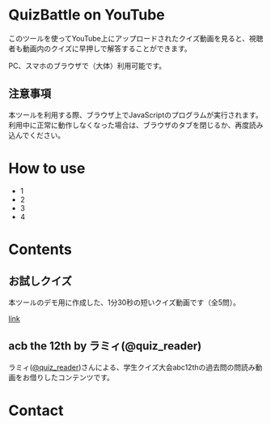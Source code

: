 # QuizBattle on YouTube

このツールを使ってYouTube上にアップロードされたクイズ動画を見ると、視聴者も動画内のクイズに早押しで解答することができます。

PC、スマホのブラウザで（大体）利用可能です。

## 注意事項

本ツールを利用する際、ブラウザ上でJavaScriptのプログラムが実行されます。利用中に正常に動作しなくなった場合は、ブラウザのタブを閉じるか、再度読み込んでください。

# How to use

<div class="list">
	<ul>
		<li>1</li>
		<li>2</li>
		<li>3</li>
		<li>4</li>
	</ul>
</div>

# Contents

## お試しクイズ

本ツールのデモ用に作成した、1分30秒の短いクイズ動画です（全5問）。

[link](https://srtjs.azurewebsites.net/?v=BHWd-HDorfY&surl=https://raw.githubusercontent.com/t-yokota/quizBattle/master/src/quizBattle.srt.js)

## acb the 12th by ラミィ(@quiz_reader)

ラミィ([@quiz_reader](https://twitter.com/quiz_reader?s=20))さんによる、学生クイズ大会abc12thの過去問の問読み動画をお借りしたコンテンツです。

# Contact

